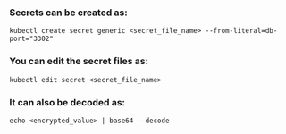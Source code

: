 ### Secrets can be created as:

```
kubectl create secret generic <secret_file_name> --from-literal=db-port="3302"
```
### You can edit the secret files as:

```
kubectl edit secret <secret_file_name>
```

### It can also be decoded as:

```
echo <encrypted_value> | base64 --decode
```
